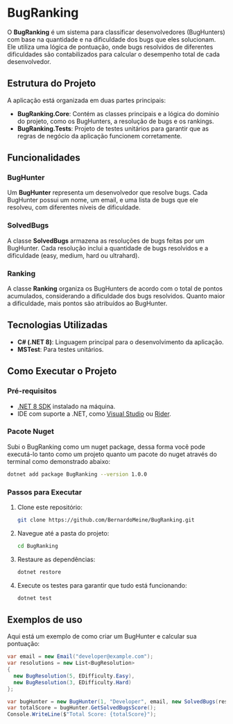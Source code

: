 # BugRanking

O **BugRanking** é um sistema para classificar desenvolvedores (BugHunters) com base na quantidade e na dificuldade dos bugs que eles solucionam. Ele utiliza uma lógica de pontuação, onde bugs resolvidos de diferentes dificuldades são contabilizados para calcular o desempenho total de cada desenvolvedor.

## Estrutura do Projeto

A aplicação está organizada em duas partes principais:

- **BugRanking.Core**: Contém as classes principais e a lógica do domínio do projeto, como os BugHunters, a resolução de bugs e os rankings.
- **BugRanking.Tests**: Projeto de testes unitários para garantir que as regras de negócio da aplicação funcionem corretamente.

## Funcionalidades

### BugHunter
Um **BugHunter** representa um desenvolvedor que resolve bugs. Cada BugHunter possui um nome, um email, e uma lista de bugs que ele resolveu, com diferentes níveis de dificuldade.

### SolvedBugs
A classe **SolvedBugs** armazena as resoluções de bugs feitas por um BugHunter. Cada resolução inclui a quantidade de bugs resolvidos e a dificuldade (easy, medium, hard ou ultrahard).

### Ranking
A classe **Ranking** organiza os BugHunters de acordo com o total de pontos acumulados, considerando a dificuldade dos bugs resolvidos. Quanto maior a dificuldade, mais pontos são atribuídos ao BugHunter.

## Tecnologias Utilizadas

- **C# (.NET 8)**: Linguagem principal para o desenvolvimento da aplicação.
- **MSTest**: Para testes unitários.

## Como Executar o Projeto

### Pré-requisitos

- [.NET 8 SDK](https://dotnet.microsoft.com/download/dotnet/8.0) instalado na máquina.
- IDE com suporte a .NET, como [Visual Studio](https://visualstudio.microsoft.com/) ou [Rider](https://www.jetbrains.com/rider/).

### Pacote Nuget

Subi o BugRanking como um nuget package, dessa forma você pode executá-lo tanto como um projeto quanto um pacote do nuget através do terminal como demonstrado abaixo:

   ```bash
   dotnet add package BugRanking --version 1.0.0
   ```

### Passos para Executar

1. Clone este repositório:
   ```bash
   git clone https://github.com/BernardoMeine/BugRanking.git

2. Navegue até a pasta do projeto:
   ```bash
   cd BugRanking

3. Restaure as dependências:
   ```bash
   dotnet restore

4. Execute os testes para garantir que tudo está funcionando:
   ```bash
   dotnet test

## Exemplos de uso
Aqui está um exemplo de como criar um BugHunter e calcular sua pontuação:

  ```csharp
  var email = new Email("developer@example.com");
  var resolutions = new List<BugResolution>
  {
    new BugResolution(5, EDifficulty.Easy),
    new BugResolution(3, EDifficulty.Hard)
  };

  var bugHunter = new BugHunter(1, "Developer", email, new SolvedBugs(resolutions));
  var totalScore = bugHunter.GetSolvedBugsScore();
  Console.WriteLine($"Total Score: {totalScore}");
